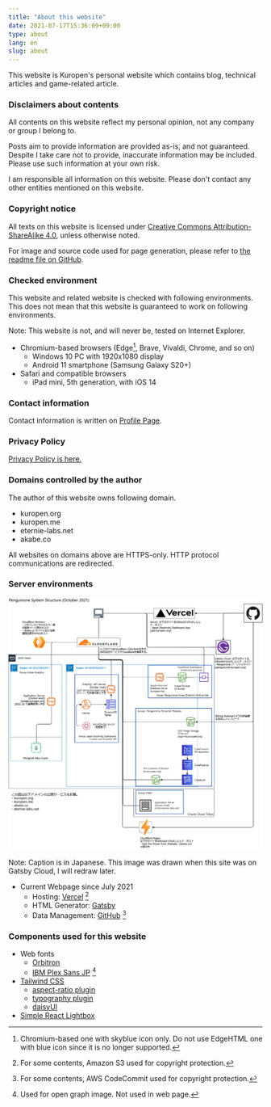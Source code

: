 ```yaml
---
title: "About this website"
date: 2021-07-17T15:36:09+09:00
type: about
lang: en
slug: about
---
```

This website is Kuropen's personal website which contains blog, technical articles and game-related article.

### Disclaimers about contents
All contents on this website reflect my personal opinion, not any company or group I belong to.

Posts aim to provide information are provided as-is, and not guaranteed.
Despite I take care not to provide, inaccurate information may be included.
Please use such information at your own risk.

I am responsible all information on this website. Please don't contact any other entities mentioned on this website.

### Copyright notice
All texts on this website is licensed under [Creative Commons Attribution-ShareAlike 4.0](https://creativecommons.org/licenses/by-sa/4.0/), 
unless otherwise noted.

For image and source code used for page generation, please refer to [the readme file on GitHub](https://github.com/kuropen/penguinone/blob/main/README.md).

### Checked environment
This website and related website is checked with following environments.
This does not mean that this website is guaranteed to work on following environments.

Note: This website is not, and will never be, tested on Internet Explorer.

- Chromium-based browsers (Edge[^1], Brave, Vivaldi, Chrome, and so on)
   - Windows 10 PC with 1920x1080 display
   - Android 11 smartphone (Samsung Galaxy S20+)
- Safari and compatible browsers
   - iPad mini, 5th generation, with iOS 14

[^1]: Chromium-based one with skyblue icon only. Do not use EdgeHTML one with blue icon since it is no longer supported.

### Contact information
Contact information is written on [Profile Page](/en/profile).

### Privacy Policy
[Privacy Policy is here.](/en/privacy)

### Domains controlled by the author
The author of this website owns following domain.

- kuropen.org
- kuropen.me
- eternie-labs.net
- akabe.co

All websites on domains above are HTTPS-only. HTTP protocol communications are redirected.

### Server environments
![System Structure](./system_structure_202110_2.png)

Note: Caption is in Japanese. This image was drawn when this site was on Gatsby Cloud, I will redraw later.


- Current Webpage since July 2021
   - Hosting: [Vercel](https://vercel.com/) [^2]
   - HTML Generator: [Gatsby](https://www.gatsbyjs.com/)
   - Data Management: [GitHub](https://github.com/kuropen/penguinone) [^3]

[^2]: For some contents, Amazon S3 used for copyright protection.

[^3]: For some contents, AWS CodeCommit used for copyright protection.

### Components used for this website
- Web fonts
   - [Orbitron](https://www.theleagueofmoveabletype.com/orbitron)
   - [IBM Plex Sans JP](https://github.com/IBM/plex) [^4]
- [Tailwind CSS](https://tailwindcss.com/)
   - [aspect-ratio plugin](https://github.com/tailwindlabs/tailwindcss-aspect-ratio)
   - [typography plugin](https://github.com/tailwindlabs/tailwindcss-typography)
   - [daisyUI](https://daisyui.com/)
- [Simple React Lightbox](https://simple-react-lightbox.dev/)

[^4]: Used for open graph image. Not used in web page.
